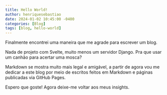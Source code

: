 ```yaml
---
title: Hello World!
author: henriquesebastiao
date: 2024-01-02 10:45:00 -0400
categories: [Blog]
tags: [blog, hello-world]
---
```


Finalmente encontrei uma maneira que me agrade para escrever um blog.

Nada de projeto com Svelte, muito menos um servidor Django. Pra que usar um canhão para acertar uma mosca?

Markdown se mostra muito mais legal e amigável, a partir de agora vou me dedicar a este blog por meio de escritos feitos em Markdown e páginas publicadas via GitHub Pages.

Espero que goste! Agora deixe-me voltar aos meus insights.